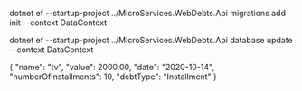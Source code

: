 dotnet ef --startup-project ../MicroServices.WebDebts.Api migrations add init --context DataContext

dotnet ef --startup-project ../MicroServices.WebDebts.Api database update --context DataContext

{
  "name": "tv",
  "value": 2000.00,
  "date": "2020-10-14",
  "numberOfInstallments": 10,
  "debtType": "Installment"
}